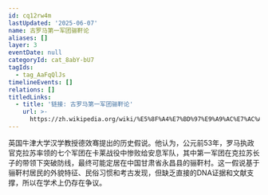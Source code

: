 ```yaml
---
id: cq12rw4m
lastUpdated: '2025-06-07'
name: 古罗马第一军团骊靬论
aliases: []
layer: 3
eventDate: null
categoryId: cat_8abY-bU7
tagIds:
  - tag_AaFqQlJs
timelineEvents: []
relations: []
titledLinks:
  - title: '链接: 古罗马第一军团骊靬论'
    url: >-
      https://zh.wikipedia.org/wiki/%E5%8F%A4%E7%BD%97%E9%A9%AC%E7%AC%AC%E4%B8%80%E5%86%9B%E5%9B%A2%E5%A4%B1%E8%B8%AA%E4%B9%8B%E8%B0%9C
---
```

英国牛津大学汉学教授德效骞提出的历史假说。他认为，公元前53年，罗马执政官克拉苏率领的七个军团在卡莱战役中惨败给安息军队，其中第一军团在克拉苏长子的带领下突破防线，最终可能定居在中国甘肃省永昌县的骊靬村。这一假说基于骊靬村居民的外貌特征、民俗习惯和考古发现，但缺乏直接的DNA证据和文献支撑，所以在学术上仍存在争议。
